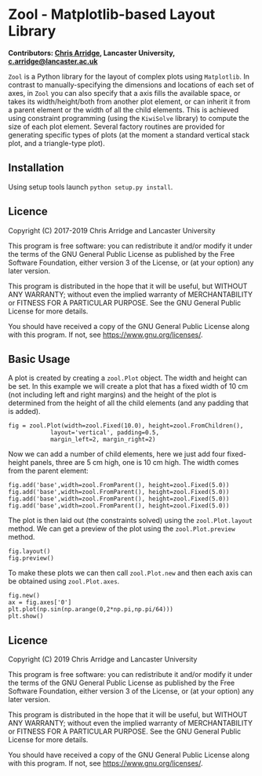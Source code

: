 # Zool - Matplotlib-based Layout Library #
**Contributors: [Chris Arridge](https://www.lancaster.ac.uk/physics/about-us/people/chris-arridge), Lancaster University, c.arridge@lancaster.ac.uk**

`Zool` is a Python library for the layout of complex plots using `Matplotlib`.
In contrast to manually-specifying the dimensions and locations of each set of
axes, in `Zool` you can also specify that a axis fills the available space, or
takes its width/height/both from another plot element, or can inherit it from a
parent element or the width of all the child elements.  This is achieved using
constraint programming (using the `KiwiSolve` library) to compute the
size of each plot element.  Several factory routines are provided for generating
specific types of plots (at the moment a standard vertical stack plot, and a
triangle-type plot).

## Installation
Using setup tools launch `python setup.py install`.

## Licence
Copyright (C) 2017-2019 Chris Arridge and Lancaster University

This program is free software: you can redistribute it and/or modify it under
the terms of the GNU General Public License as published by the Free Software
Foundation, either version 3 of the License, or (at your option) any later version.

This program is distributed in the hope that it will be useful,
but WITHOUT ANY WARRANTY; without even the implied warranty of
MERCHANTABILITY or FITNESS FOR A PARTICULAR PURPOSE.  See the
GNU General Public License for more details.

You should have received a copy of the GNU General Public License
along with this program.  If not, see <https://www.gnu.org/licenses/>.

## Basic Usage
A plot is created by creating a `zool.Plot` object.  The width and height can
be set.  In this example we will create a plot that has a fixed width of 10 cm
(not including left and right margins) and the height of the plot is determined
from the height of all the child elements (and any padding that is added).

	fig = zool.Plot(width=zool.Fixed(10.0), height=zool.FromChildren(),
				layout='vertical', padding=0.5,
				margin_left=2, margin_right=2)

Now we can add a number of child elements, here we just add four
fixed-height panels, three are 5 cm high, one is 10 cm high.  The
width comes from the parent element:

	fig.add('base',width=zool.FromParent(), height=zool.Fixed(5.0))
	fig.add('base',width=zool.FromParent(), height=zool.Fixed(5.0))
	fig.add('base',width=zool.FromParent(), height=zool.Fixed(5.0))
	fig.add('base',width=zool.FromParent(), height=zool.Fixed(5.0))

The plot is then laid out (the constraints solved) using the ``zool.Plot.layout`` method.  We can get a preview of the plot using the ``zool.Plot.preview`` method.

	fig.layout()
	fig.preview()

To make these plots we can then call ``zool.Plot.new`` and then each axis can be obtained using ``zool.Plot.axes``.

	fig.new()
	ax = fig.axes['0']
	plt.plot(np.sin(np.arange(0,2*np.pi,np.pi/64)))
	plt.show()

## Licence
Copyright (C) 2019 Chris Arridge and Lancaster University

This program is free software: you can redistribute it and/or modify it under
the terms of the GNU General Public License as published by the Free Software
Foundation, either version 3 of the License, or (at your option) any later version.

This program is distributed in the hope that it will be useful,
but WITHOUT ANY WARRANTY; without even the implied warranty of
MERCHANTABILITY or FITNESS FOR A PARTICULAR PURPOSE.  See the
GNU General Public License for more details.

You should have received a copy of the GNU General Public License
along with this program.  If not, see <https://www.gnu.org/licenses/>.
